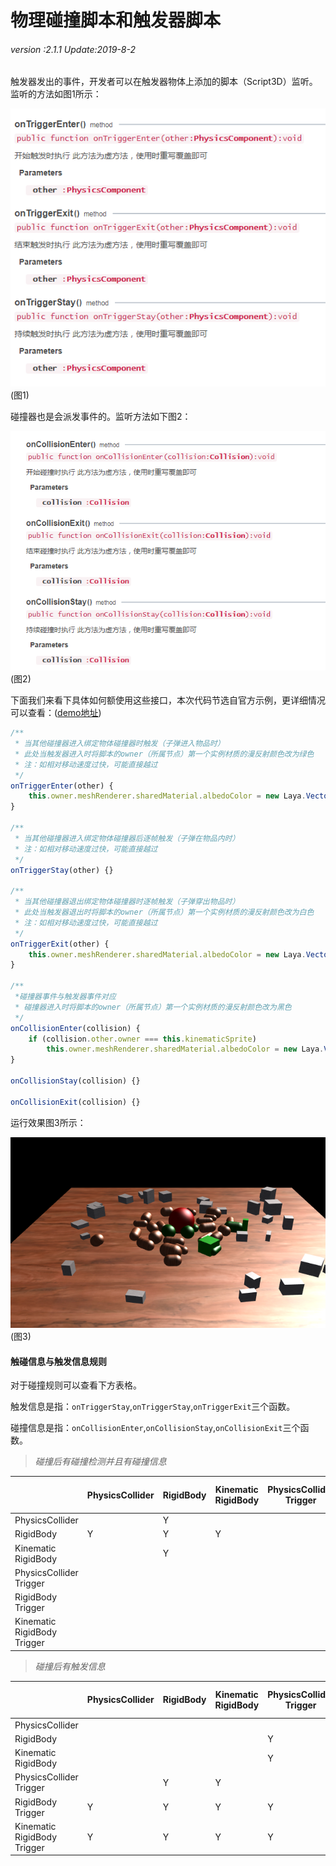 # 物理碰撞脚本和触发器脚本

###### *version :2.1.1   Update:2019-8-2*

触发器发出的事件，开发者可以在触发器物体上添加的脚本（Script3D）监听。监听的方法如图1所示：

![](img/1.png)<br>(图1)

碰撞器也是会派发事件的。监听方法如下图2：

![](img/2.png)<br>(图2)

下面我们来看下具体如何额使用这些接口，本次代码节选自官方示例，更详细情况可以查看：([demo地址](https://layaair.ldc.layabox.com/demo2/?language=ch&category=3d&group=Physics3D&name=PhysicsWorld_TriggerAndCollisionEvent))

```javascript
/**
 * 当其他碰撞器进入绑定物体碰撞器时触发（子弹进入物品时）
 * 此处当触发器进入时将脚本的owner（所属节点）第一个实例材质的漫反射颜色改为绿色
 * 注：如相对移动速度过快，可能直接越过
 */
onTriggerEnter(other) {
	this.owner.meshRenderer.sharedMaterial.albedoColor = new Laya.Vector4(0.0, 1.0, 0.0, 1.0);
}

/**
 * 当其他碰撞器进入绑定物体碰撞器后逐帧触发（子弹在物品内时）
 * 注：如相对移动速度过快，可能直接越过
 */	
onTriggerStay(other) {}

/**
 * 当其他碰撞器退出绑定物体碰撞器时逐帧触发（子弹穿出物品时）
 * 此处当触发器退出时将脚本的owner（所属节点）第一个实例材质的漫反射颜色改为白色
 * 注：如相对移动速度过快，可能直接越过
 */	
onTriggerExit(other) {
	this.owner.meshRenderer.sharedMaterial.albedoColor = new Laya.Vector4(1.0, 1.0, 1.0, 1.0);
}

/**
 *碰撞器事件与触发器事件对应
 * 碰撞器进入时将脚本的owner（所属节点）第一个实例材质的漫反射颜色改为黑色
 */
onCollisionEnter(collision) {
	if (collision.other.owner === this.kinematicSprite)
		this.owner.meshRenderer.sharedMaterial.albedoColor = new Laya.Vector4(0.0, 0.0, 0.0, 1.0);
}
	
onCollisionStay(collision) {}
	
onCollisionExit(collision) {}

```

运行效果图3所示：

![](img/3.png)<br>(图3)



#### 触碰信息与触发信息规则

对于碰撞规则可以查看下方表格。

触发信息是指：`onTriggerStay`,`onTriggerStay`,`onTriggerExit`三个函数。

碰撞信息是指：`onCollisionEnter`,`onCollisionStay`,`onCollisionExit`三个函数。

> *碰撞后有碰撞检测并且有碰撞信息*

|                             | PhysicsCollider | RigidBody | Kinematic RigidBody | PhysicsCollider Trigger | RigidBody Trigger | Kinematic RigidBody Trigger |
| --------------------------- | --------------- | --------- | ------------------- | ----------------------- | ----------------- | --------------------------- |
| PhysicsCollider             |                 | Y         |                     |                         |                   |                             |
| RigidBody                   | Y               | Y         | Y                   |                         |                   |                             |
| Kinematic RigidBody         |                 | Y         |                     |                         |                   |                             |
| PhysicsCollider Trigger     |                 |           |                     |                         |                   |                             |
| RigidBody Trigger           |                 |           |                     |                         |                   |                             |
| Kinematic RigidBody Trigger |                 |           |                     |                         |                   |                             |

> *碰撞后有触发信息*

|                             | PhysicsCollider | RigidBody | Kinematic RigidBody | PhysicsCollider Trigger | RigidBody Trigger | Kinematic RigidBody Trigger |
| --------------------------- | --------------- | --------- | ------------------- | ----------------------- | ----------------- | --------------------------- |
| PhysicsCollider             |                 |           |                     |                         | Y                 | Y                           |
| RigidBody                   |                 |           |                     | Y                       | Y                 | Y                           |
| Kinematic RigidBody         |                 |           |                     | Y                       | Y                 | Y                           |
| PhysicsCollider Trigger     |                 | Y         | Y                   |                         | Y                 | Y                           |
| RigidBody Trigger           | Y               | Y         | Y                   | Y                       | Y                 | Y                           |
| Kinematic RigidBody Trigger | Y               | Y         | Y                   | Y                       | Y                 | Y                           |

